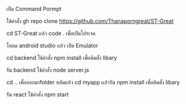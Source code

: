 เปิด Command Pormpt 

ใช้คำสั่ง gh repo clone https://github.com/Thanaporngreat/ST-Great

cd ST-Great เเล้ว code . เพื่อเปิดโปรเจค

โหลด android studio เเล้ว เปิด Emulator 

cd backend  ใช้คำสั่ง npm install เพื่อติดตั้ง libary

รัน backend ใช้คำสั่ง node server.js

cd ..  เพื่อออกมาfolder หลัดเเล้ว cd myapp เเล้วรัน npm install เพื่อติดตั้ง libary

รัน react  ใช้คำสั่ง npm start 

